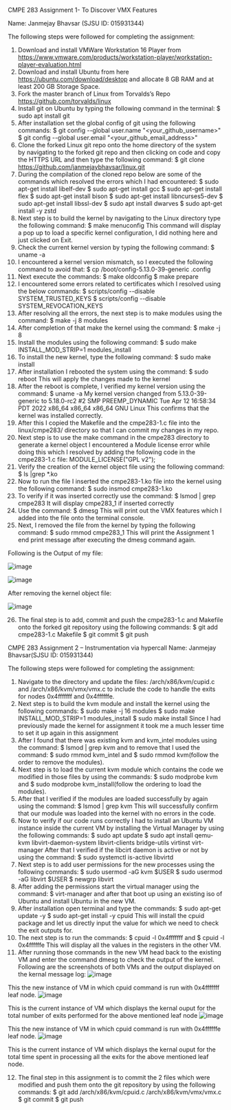 CMPE 283 Assignment 1- To Discover VMX Features

Name: Janmejay Bhavsar (SJSU ID: 015931344)

The following steps were followed for completing the assignment:
1) Download and install VMWare Workstation 16 Player from https://www.vmware.com/products/workstation-player/workstation-player-evaluation.html
2) Download and install Ubuntu from here https://ubuntu.com/download/desktop and allocate 8 GB RAM and at least 200 GB Storage Space.
3) Fork the master branch of Linux from Torvalds’s Repo https://github.com/torvalds/linux
4) Install git on Ubuntu by typing the following command in the terminal:
$ sudo apt install git
5) After installation set the global config of git using the following commands:
$ git config --global user.name "<your_github_username>"
$ git config --global user.email "<your_github_email_address>"
6) Clone the forked Linux git repo onto the home directory of the system by navigating to the forked git repo and then clicking on code and copy the HTTPS URL and then type the following command:
$ git clone https://github.com/janmejaybhavsar/linux.git
7) During the compilation of the cloned repo below are some of the commands which resolved the errors which I had encountered:
$ sudo apt-get install libelf-dev
$ sudo apt-get install gcc
$ sudo apt-get install flex
$ sudo apt-get install bison
$ sudo apt-get install libncurses5-dev
$ sudo apt-get install libssl-dev
$ sudo apt install dwarves
$ sudo apt-get install -y zstd
8) Next step is to build the kernel by navigating to the Linux directory type the following command:
$ make menuconfig
This command will display a pop up to load a specific kernel configuration, I did nothing here and just clicked on Exit.
9) Check the current kernel version by typing the following command:
$ uname -a
10) I encountered a kernel version mismatch, so I executed the following command to avoid that:
$ cp /boot/config-5.13.0-39-generic .config
11) Next execute the commands:
$ make oldconfig
$ make prepare
12) I encountered some errors related to certificates which I resolved using the below commands:
$ scripts/config --disable SYSTEM_TRUSTED_KEYS
$ scripts/config --disable SYSTEM_REVOCATION_KEYS
13) After resolving all the errors, the next step is to make modules using the command:
$ make -j 8 modules
14) After completion of that make the kernel using the command:
$ make -j 8
15) Install the modules using the following command:
$ sudo make INSTALL_MOD_STRIP=1 modules_install
16) To install the new kernel, type the following command:
$ sudo make install
17) After installation I rebooted the system using the command:
$ sudo reboot
This will apply the changes made to the kernel
18) After the reboot is complete, I verified my kernel version using the command:
$ uname -a
My kernel version changed from 5.13.0-39-generic to 5.18.0-rc2 #2 SMP PREEMP_DYNAMIC Tue Apr 12 16:58:34 PDT 2022 x86_64 x86_64 x86_64 GNU Linux
This confirms that the kernel was installed correctly.
19) After this I copied the Makefile and the cmpe283-1.c file into the linux/cmpe283/ directory so that I can commit my changes in my repo.
20) Next step is to use the make command in the cmpe283 directory to generate a kernel object I encountered a Module license error while doing this which I resolved by adding the following code in the cmpe283-1.c file:
MODULE_LICENSE("GPL v2");
21) Verify the creation of the kernel object file using the following command:
$ ls |grep *.ko
22) Now to run the file I inserted the cmpe283-1.ko file into the kernel using the following command:
$ sudo insmod cmpe283-1.ko
23) To verify if it was inserted correctly use the command:
$ lsmod | grep cmpe283
It will display cmpe283_1 if inserted correctly
24) Use the command:
$ dmesg
This will print out the VMX features which I added into the file onto the terminal console.
25) Next, I removed the file from the kernel by typing the following command:
$ sudo rmmod cmpe283_1
This will print the Assignment 1 end print message after executing the dmesg command again.

Following is the Output of my file:

 ![image](https://user-images.githubusercontent.com/89321629/163303816-cadc5ab8-d485-462a-a9a0-405b03bcda97.png)

![image](https://user-images.githubusercontent.com/89321629/163303829-6eeddcd4-cbb4-47f3-a318-0b37cf494667.png)



 



After removing the kernel object file:

![image](https://user-images.githubusercontent.com/89321629/163303836-16898b25-2a9d-46a0-b571-c16a36db8a83.png)


 

26) The final step is to add, commit and push the cmpe283-1.c and Makefile onto the forked git repository using the following commands:
$ git add cmpe283-1.c Makefile
$ git commit
$ git push

CMPE 283 Assignment 2 – Instrumentation via hypercall
	Name: Janmejay Bhavsar(SJSU ID: 015931344)

The following steps were followed for completing the assignment:
1)	Navigate to the directory and update the files: /arch/x86/kvm/cupid.c and /arch/x86/kvm/vmx/vmx.c to include the code to handle the exits for nodes 0x4fffffff and 0x4ffffffe.
2)	Next step is to build the kvm module and install the kernel using the following commands: 
$ sudo make -j 16 modules
$ sudo make INSTALL_MOD_STRIP=1 modules_install
$ sudo make install
Since I had previously made the kernel for assignment it took me a much lesser time to set it up again in this assignment
3)	After I found that there was existing kvm and kvm_intel modules using the command: $ lsmod | grep kvm and to remove that I used the command: $ sudo rmmod kvm_intel and $ sudo rmmod kvm(follow the order to remove the modules).
4)	Next step is to load the current kvm module which contains the code we modified in those files by using the commands: $ sudo modprobe kvm and $ sudo modprobe kvm_install(follow the ordering to load the modules).
5)	After that I verified if the modules are loaded successfully by again using the command: $ lsmod | grep kvm
This will successfully confirm that our module was loaded into the kernel with no errors in the code.
6)	Now to verify if our code runs correctly I had to install an Ubuntu VM instance inside the current VM by installing the Virtual Manager by using the following commands:
$ sudo apt update
$ sudo apt install qemu-kvm libvirt-daemon-system libvirt-clients bridge-utils virtinst virt-manager
After that I verified if the libcirt daemon is active or not by using the command: $ sudo systemctl is-active libvirtd
7)	Next step is to add user permissions for the new processes using the following commands:
$ sudo usermod -aG kvm $USER
$ sudo usermod -aG libvirt $USER
$ newgrp libvirt
8)	After adding the permissions start the virtual manager using the command: $ virt-manager and after that boot up using an existing iso of Ubuntu and install Ubuntu in the new VM.
9)	After installation open terminal and type the commands:
$ sudo apt-get update -y
$ sudo apt-get install -y cpuid
This will install the cpuid package and let us directly input the value for which we need to check the exit outputs for.
10)	The next step is to run the commands: 
$ cpuid -l 0x4fffffff and $ cpuid -l 0x4ffffffe 
This will display all the values in the registers in the other VM. 
11)	After running those commands in the new VM head back to the
existing VM and enter the command dmesg to check the output of the kernel.
Following are the screenshots of both VMs and the output displayed on the kernal message log: 
![image](https://user-images.githubusercontent.com/89321629/164387647-3fb187bc-b4fc-4d3a-88e1-c26200458031.png)

 
This the new instance of VM in which cpuid command is run with 0x4fffffff leaf node.
![image](https://user-images.githubusercontent.com/89321629/164387670-79451cee-01c8-43c3-96bf-7cdd7e73c22a.png)

 
This is the current instance of VM which displays the kernal ouput for the total number of exits performed for the above mentioned leaf node
![image](https://user-images.githubusercontent.com/89321629/164387692-7c1f8b32-47e0-41e2-a6d9-81231c19e570.png)

 
This the new instance of VM in which cpuid command is run with 0x4ffffffe leaf node.
![image](https://user-images.githubusercontent.com/89321629/164387726-82bd6b7d-fd4f-4f5a-8d9f-3ef04d5e6f7a.png)

 
This is the current instance of VM which displays the kernal ouput for the total time spent in processing all the exits for the above mentioned leaf node.

12)	The final step in this assignment is to commit the 2 files which were modified and push them onto the git repository by using the following commands:
$ git add /arch/x86/kvm/cpuid.c /arch/x86/kvm/vmx/vmx.c
$ git commit
$ git push

